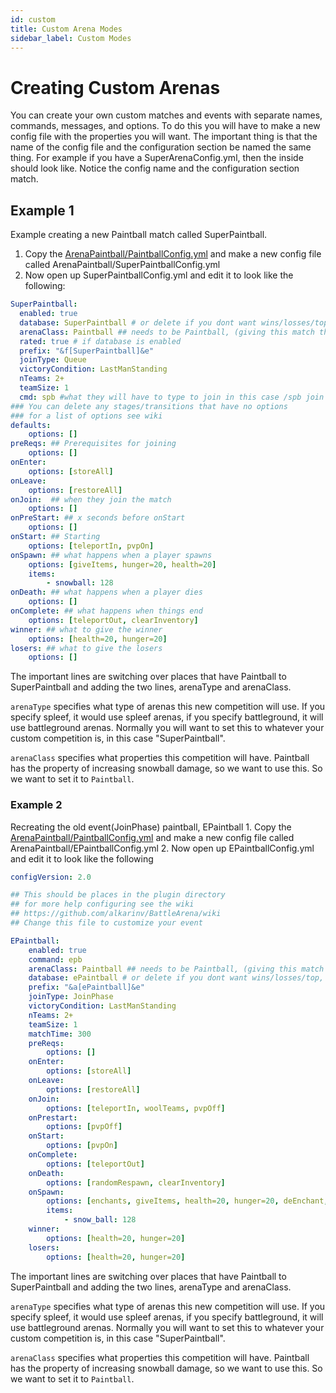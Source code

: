 ```yaml
---
id: custom
title: Custom Arena Modes
sidebar_label: Custom Modes
---
```


# Creating Custom Arenas

You can create your own custom matches and events with separate names, commands, messages, and options. To do this you will have to make a new config file with the properties you will want. The important thing is that the name of the config file and the configuration section be named the same thing. For example if you have a SuperArenaConfig.yml, then the inside should look like. Notice the config name and the configuration section match.

## Example 1

Example creating a new Paintball match called SuperPaintball.

1. Copy the [ArenaPaintball/PaintballConfig.yml](https://github.com/BattlePlugins/ArenaPaintball/blob/master/PaintballConfig.yml) and make a new config file called ArenaPaintball/SuperPaintballConfig.yml
2. Now open up SuperPaintballConfig.yml and edit it to look like the following: 
```yaml configVersion: 2.0
SuperPaintball: 
  enabled: true 
  database: SuperPaintball # or delete if you dont want wins/losses/top, needs BattleTracker 
  arenaClass: Paintball ## needs to be Paintball, (giving this match the abilities of a normal paintball) 
  rated: true # if database is enabled 
  prefix: "&f[SuperPaintball]&e" 
  joinType: Queue 
  victoryCondition: LastManStanding 
  nTeams: 2+ 
  teamSize: 1 
  cmd: spb #what they will have to type to join in this case /spb join
### You can delete any stages/transitions that have no options
### for a list of options see wiki
defaults:
    options: []
preReqs: ## Prerequisites for joining
    options: []
onEnter:
    options: [storeAll]
onLeave:
    options: [restoreAll]
onJoin:  ## when they join the match
    options: []
onPreStart: ## x seconds before onStart
    options: []
onStart: ## Starting
    options: [teleportIn, pvpOn]
onSpawn: ## what happens when a player spawns
    options: [giveItems, hunger=20, health=20]
    items:
        - snowball: 128
onDeath: ## what happens when a player dies
    options: []
onComplete: ## what happens when things end
    options: [teleportOut, clearInventory]
winner: ## what to give the winner
    options: [health=20, hunger=20]
losers: ## what to give the losers
    options: []
```

The important lines are switching over places that have Paintball to SuperPaintball and adding the two lines, arenaType and arenaClass. 

`arenaType` specifies what type of arenas this new competition will use. If you specify spleef, it would use spleef arenas, if you specify battleground, it will use battleground arenas. Normally you will want to set this to whatever your custom competition is, in this case "SuperPaintball". 

`arenaClass` specifies what properties this competition will have. Paintball has the property of increasing snowball damage, so we want to use this. So we want to set it to `Paintball`.

### Example 2
Recreating the old event(JoinPhase) paintball, EPaintball
1\. Copy the [ArenaPaintball/PaintballConfig.yml](https://github.com/BattlePlugins/ArenaPaintball/blob/master/PaintballConfig.yml) and make a new config file called ArenaPaintball/EPaintballConfig.yml
2\. Now open up EPaintballConfig.yml and edit it to look like the following
```yaml
configVersion: 2.0

## This should be places in the plugin directory
## for more help configuring see the wiki
## https://github.com/alkarinv/BattleArena/wiki
## Change this file to customize your event

EPaintball:
    enabled: true
    command: epb
    arenaClass: Paintball ## needs to be Paintball, (giving this match the abilities of a normal paintball)
    database: ePaintball # or delete if you dont want wins/losses/top, needs BattleTracker
    prefix: "&a[ePaintball]&e"
    joinType: JoinPhase
    victoryCondition: LastManStanding
    nTeams: 2+
    teamSize: 1
    matchTime: 300
    preReqs:
        options: []
    onEnter:
        options: [storeAll]
    onLeave:
        options: [restoreAll]
    onJoin:
        options: [teleportIn, woolTeams, pvpOff]
    onPrestart:
        options: [pvpOff]
    onStart:
        options: [pvpOn]
    onComplete:
        options: [teleportOut]
    onDeath:
        options: [randomRespawn, clearInventory]
    onSpawn:
        options: [enchants, giveItems, health=20, hunger=20, deEnchant, invulnerable=2]
        items:
            - snow_ball: 128
    winner:
        options: [health=20, hunger=20]
    losers:
        options: [health=20, hunger=20]
````

The important lines are switching over places that have Paintball to SuperPaintball and adding the two lines, arenaType and arenaClass. 

`arenaType` specifies what type of arenas this new competition will use. If you specify spleef, it would use spleef arenas, if you specify battleground, it will use battleground arenas. Normally you will want to set this to whatever your custom competition is, in this case "SuperPaintball". 

`arenaClass` specifies what properties this competition will have. Paintball has the property of increasing snowball damage, so we want to use this. So we want to set it to `Paintball`.
